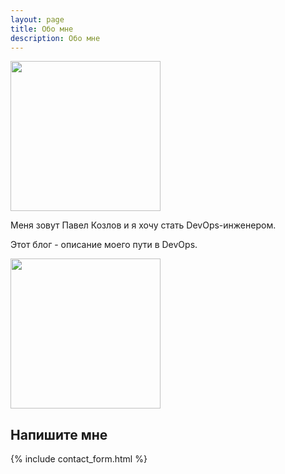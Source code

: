```yaml
---
layout: page
title: Обо мне
description: Обо мне
---
```


<img src="http://devopspath.ru/resources/images/author.jpg" style="width: 240px;"/>

Меня зовут Павел Козлов и я хочу стать DevOps-инженером.

Этот блог - описание моего пути в DevOps.

<a href="https://github.com/Win32Sector"><img src="http://devopspath.ru/resources/images/githublink.png" alt style="width: 240px;"/></a>

## Напишите мне
{% include contact_form.html %}
